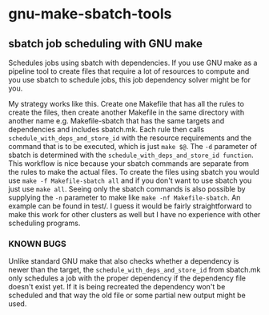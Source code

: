 gnu-make-sbatch-tools
=========
sbatch job scheduling with GNU make
-----
Schedules jobs using sbatch with dependencies. If you use GNU make as a
pipeline tool to create files that require a lot of resources to compute and
you use sbatch to schedule jobs, this job dependency solver might be for you.

My strategy works like this. Create one Makefile that has all the rules to
create the files, then create another Makefile in the same directory with
another name e.g. Makefile-sbatch that has the same targets and dependencies
and includes sbatch.mk. Each rule then calls `schedule_with_deps_and_store_id`
with the resource requirements and the command that is to be executed, which is
just `make $@`. The `-d` parameter of sbatch is determined with the
`schedule_with_deps_and_store_id function`. This workflow is nice because your
sbatch commands are separate from the rules to make the actual files. To create
the files using sbatch you would use `make -f Makefile-sbatch all` and if you
don't want to use sbatch you just use `make all`. Seeing only the sbatch
commands is also possible by supplying the `-n` parameter to make like `make
-nf Makefile-sbatch`. An example can be found in test/. I guess it would be
fairly straightforward to make this work for other clusters as well but I have
no experience with other scheduling programs.

### KNOWN BUGS
Unlike standard GNU make that also checks whether a dependency is newer than
the target, the `schedule_with_deps_and_store_id` from sbatch.mk only schedules a
job with the proper dependency if the dependency file doesn't exist yet. If it
is being recreated the dependency won't be scheduled and that way the old file
or some partial new output might be used.
